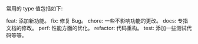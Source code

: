 常用的 type 值包括如下:

feat: 添加新功能。
fix: 修复 Bug。
chore: 一些不影响功能的更改。
docs: 专指文档的修改。
perf: 性能方面的优化。
refactor: 代码重构。
test: 添加一些测试代码等等。